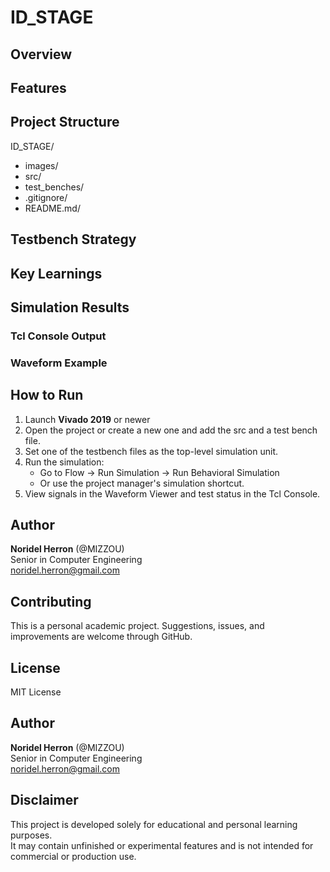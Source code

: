 # ID_STAGE

## Overview


## Features

## Project Structure
ID_STAGE/
- images/
- src/
- test_benches/
- .gitignore/
- README.md/

## Testbench Strategy

## Key Learnings

## Simulation Results
### Tcl Console Output
### Waveform Example

## How to Run

1. Launch **Vivado 2019** or newer
2. Open the project or create a new one and add the src and a test bench file.
3. Set one of the testbench files as the top-level simulation unit.
4. Run the simulation:
    - Go to Flow → Run Simulation → Run Behavioral Simulation
    - Or use the project manager's simulation shortcut.
5. View signals in the Waveform Viewer and test status in the Tcl Console.

## Author
**Noridel Herron** (@MIZZOU)  
Senior in Computer Engineering  
noridel.herron@gmail.com

## Contributing
This is a personal academic project. Suggestions, issues, and improvements are welcome through GitHub.

## License
MIT License

## Author
**Noridel Herron** (@MIZZOU)  
Senior in Computer Engineering  
noridel.herron@gmail.com


## Disclaimer
This project is developed solely for educational and personal learning purposes.  
It may contain unfinished or experimental features and is not intended for commercial or production use.

